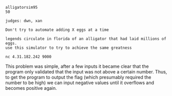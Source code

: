 ```
alligatorsim95
50

judges: dwn, xan

Don't try to automate adding X eggs at a time

legends circulate in florida of an alligator that had laid millions of eggs. 
use this simulator to try to achieve the same greatness

nc 4.31.182.242 9000
```

This problem was simple, after a few inputs it became clear that the program only
validated that the input was not above a certain number. Thus, to get the program
to output the flag (which presumably required the number to be high) we can input negative
values until it overflows and becomes positive again.



